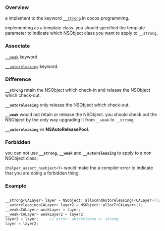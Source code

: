 ### Overview
a implement to the keyword [`__strong`](https://developer.apple.com/library/archive/documentation/General/Conceptual/DevPedia-CocoaCore/ObjectOwnership.html) in cocoa programming.

implementing as a template class. you should specified the template parameter to indicate which NSObject class you want to apply to `__strong`.

### Associate
[`__weak`](__weak.md) keyword.

[`__autoreleasing`](__autoreleasing.md) keyword.

### Difference
**`__strong`** retain the NSObject which check-in and release the NSObject which check-out.

**`__autoreleasing`** only release the NSObject which check-out.

**`__weak`** would not retain or release the NSObject. you should check out the NSObject by the only way upgrading it from `__weak` to `__strong`.

**`__autoreleasing`** vs **NSAutoReleasePool**.

### Forbidden
you can not use **`__strong`**, **`__weak`** and **`__autoreleasing`** to apply to a non NSObject class;

`zhelper_assert_nsobject<T>` would make the a compiler error to indicate that you are doing a forbidden thing.

### Example
```c++

__strong<CALayer> layer = NSObject::allocAndAutoreleasingT<CALayer>();
__autoreleasing<CALayer> layer2 = NSObject::allocT<CALayer>();
__weak<CALayer> weakLayer = layer;
__weak<CALayer> weakLayer2 = layer2;    
layer2 = layer;     // error: autorelease <- strong
layer = layer2;   

```








